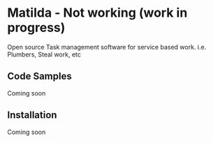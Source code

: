 # Matilda - Not working (work in progress)

Open source Task management software for service based work. i.e. Plumbers, Steal work, etc

## Code Samples

Coming soon

## Installation

Coming soon